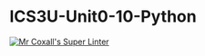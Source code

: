 # ICS3U-Unit0-10-Python
[![Mr Coxall's Super Linter](https://github.com/zaida-hammmel2108/ICS3U-Unit0-10-Python/workflows/Mr%20Coxall's%20Super%20Linter/badge.svg)](https://github.com/zaida-hammmel2108/ICS3U-Unit0-10-Python/actions/)
